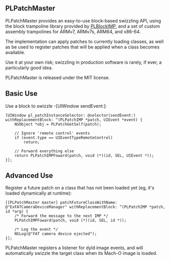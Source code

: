 PLPatchMaster
-----------

PLPatchMaster provides an easy-to-use block-based swizzling API, using the block trampoline
library provided by [PLBlockIMP](https://opensource.plausible.coop/src/projects/PLTP/repos/plblockimp),
and a set of custom assembly trampolines for ARMv7, ARMv7s, ARM64, and x86-64.

The implementation can apply patches to currently loading classes, as well as be used
to register patches that will be applied when a class becomes available.

Use it at your own risk; swizzling in production software is rarely, if ever, a particularly
good idea.

PLPatchMaster is released under the MIT license.

Basic Use
-----------

Use a block to swizzle -[UIWindow sendEvent:]:

    [UIWindow pl_patchInstanceSelector: @selector(sendEvent:) withReplacementBlock: ^(PLPatchIMP *patch, UIEvent *event) {
        NSObject *obj = PLPatchGetSelf(patch);
        
        // Ignore 'remote control' events
        if (event.type == UIEventTypeRemoteControl)
            return;

        // Forward everything else
        return PLPatchIMPFoward(patch, void (*)(id, SEL, UIEvent *));
    }];

Advanced Use
------------

Register a future patch on a class that has not been loaded yet (eg, it's loaded dynamically at runtime):

    [[PLPatchMaster master] patchFutureClassWithName: @"ExFATCameraDeviceManager" withReplacementBlock: ^(PLPatchIMP *patch, id *arg) {
        /* Forward the message to the next IMP */
        PLPatchIMPFoward(patch, void (*)(id, SEL, id *));
        
        /* Log the event */
        NSLog(@"FAT camera device ejected");
    }];

PLPatchMaster registers a listener for dyld image events, and will automatically swizzle the target class when
its Mach-O image is loaded.